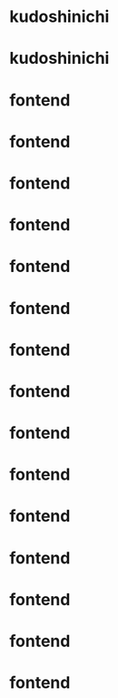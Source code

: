 # kudoshinichi
# kudoshinichi
# fontend
# fontend
# fontend
# fontend
# fontend
# fontend
# fontend
# fontend
# fontend
# fontend
# fontend
# fontend
# fontend
# fontend
# fontend
